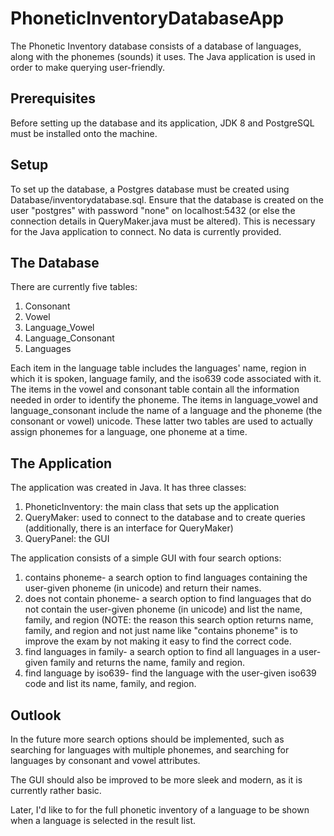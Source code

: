 # PhoneticInventoryDatabaseApp
The Phonetic Inventory database consists of a database of languages, along with the phonemes (sounds) it uses. The Java application is used in order to make querying user-friendly.

## Prerequisites
Before setting up the database and its application, JDK 8 and PostgreSQL must be installed onto the machine. 

## Setup
To set up the database, a Postgres database must be created using Database/inventorydatabase.sql. Ensure that the database is created on the user "postgres" with password "none" on localhost:5432 (or else the connection details in QueryMaker.java must be altered). This is necessary for the Java application to connect. No data is currently provided.

## The Database
There are currently five tables:

  1. Consonant
  2. Vowel
  3. Language_Vowel
  4. Language_Consonant
  5. Languages
  
Each item in the language table includes the languages' name, region in which it is spoken, language family, and the iso639 code associated with it. The items in the vowel and consonant table contain all the information needed in order to identify the phoneme. The items in language_vowel and language_consonant include the name of a language and the phoneme (the consonant or vowel) unicode. These latter two tables are used to actually assign phonemes for a language, one phoneme at a time.

## The Application
The application was created in Java. It has three classes: 

  1. PhoneticInventory: the main class that sets up the application
  2. QueryMaker: used to connect to the database and to create queries (additionally, there is an interface for QueryMaker)
  3. QueryPanel: the GUI

 The application consists of a simple GUI with four search options:
  1. contains phoneme- a search option to find languages containing the user-given phoneme (in unicode) and return their names.
  2. does not contain phoneme- a search option to find languages that do not contain the user-given phoneme (in unicode) and list the name, family, and region (NOTE: the reason this search option returns name, family, and region and not just name like "contains phoneme" is to improve the exam by not making it easy to find the correct code.
  3. find languages in family- a search option to find all languages in a user-given family and returns the name, family and region.
  4. find language by iso639- find the language with the user-given iso639 code and list its name, family, and region.

## Outlook
In the future more search options should be implemented, such as searching for languages with multiple phonemes, and searching for languages by consonant and vowel attributes.

The GUI should also be improved to be more sleek and modern, as it is currently rather basic.

Later, I'd like to for the full phonetic inventory of a language to be shown when a language is selected in the result list.





